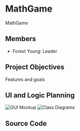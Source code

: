 # MathGame
MathGame 

## Members
* Forest Young: Leader

## Project Objectives
Features and goals

## UI and Logic Planning
![GUI Mockup](https://github.com/ForestNYoung/MathGame/blob/main/images/MathGameGUIMockup.png?raw=true)
![Class Diagrams](https://github.com/ForestNYoung/MathGame/blob/main/images/MathGameClassDiagram.png?raw=true)

## Source Code
